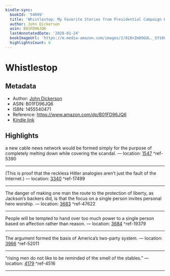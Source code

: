 ```yaml
---
kindle-sync:
  bookId: '54099'
  title: 'Whistlestop: My Favorite Stories from Presidential Campaign History'
  author: John Dickerson
  asin: B01FD96JQ6
  lastAnnotatedDate: '2020-01-24'
  bookImageUrl: 'https://m.media-amazon.com/images/I/818+ZmDOGUL._SY160.jpg'
  highlightsCount: 6
---
```

# Whistlestop
## Metadata
* Author: [John Dickerson](https://www.amazon.comundefined)
* ASIN: B01FD96JQ6
* ISBN: 1455540471
* Reference: https://www.amazon.com/dp/B01FD96JQ6
* [Kindle link](kindle://book?action=open&asin=B01FD96JQ6)

## Highlights
a new cable news network would be formed simply for the purpose of completely melting down while covering the scandal. — location: [1547](kindle://book?action=open&asin=B01FD96JQ6&location=1547) ^ref-5390

---
(This is proof that the reckless Hitler analogies aren’t just the fault of the Internet.) — location: [3340](kindle://book?action=open&asin=B01FD96JQ6&location=3340) ^ref-17499

---
The danger of making one man the route to the protection of liberty, as Jackson’s backers did, is that the focus on a single person invites personal hero worship. — location: [3683](kindle://book?action=open&asin=B01FD96JQ6&location=3683) ^ref-47622

---
People will be tempted to hand over too much power to a single person based on affection rather than reason. — location: [3684](kindle://book?action=open&asin=B01FD96JQ6&location=3684) ^ref-19379

---
The argument formed the basis of America’s two-party system. — location: [3966](kindle://book?action=open&asin=B01FD96JQ6&location=3966) ^ref-52011

---
“rising men do not like to be reminded of the smell of the stables.” — location: [4179](kindle://book?action=open&asin=B01FD96JQ6&location=4179) ^ref-4516

---
